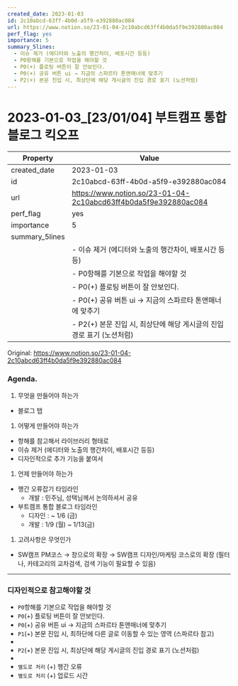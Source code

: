 ```yaml
---
created_date: 2023-01-03
id: 2c10abcd-63ff-4b0d-a5f9-e392880ac084
url: https://www.notion.so/23-01-04-2c10abcd63ff4b0da5f9e392880ac084
perf_flag: yes
importance: 5
summary_5lines:
  - 이슈 제거 (에디터와 노출의 행간차이, 배포시간 등등)
  - P0항해를 기본으로 작업을 해야할 것
  - P0(+) 플로팅 버튼이 잘 안보인다.
  - P0(+) 공유 버튼 ui → 지금의 스파르타 톤앤매너에 맞추기
  - P2(+) 본문 진입 시, 최상단에 해당 게시글의 진입 경로 표기 (노션처럼)
---
```


# 2023-01-03_[23/01/04] 부트캠프 통합 블로그 킥오프

| Property | Value |
| --- | --- |
| created_date | 2023-01-03 |
| id | 2c10abcd-63ff-4b0d-a5f9-e392880ac084 |
| url | https://www.notion.so/23-01-04-2c10abcd63ff4b0da5f9e392880ac084 |
| perf_flag | yes |
| importance | 5 |
| summary_5lines | |
|  | - 이슈 제거 (에디터와 노출의 행간차이, 배포시간 등등) |
|  | - P0항해를 기본으로 작업을 해야할 것 |
|  | - P0(+) 플로팅 버튼이 잘 안보인다. |
|  | - P0(+) 공유 버튼 ui → 지금의 스파르타 톤앤매너에 맞추기 |
|  | - P2(+) 본문 진입 시, 최상단에 해당 게시글의 진입 경로 표기 (노션처럼) |

Original: https://www.notion.so/23-01-04-2c10abcd63ff4b0da5f9e392880ac084

### Agenda.
1. 무엇을 만들어야 하는가
  - 블로그 탭
1. 어떻게 만들어야 하는가
  - 항해를 참고해서 라이브러리 형태로
  - 이슈 제거 (에디터와 노출의 행간차이, 배포시간 등등)
  - 디자인적으로 추가 기능을 붙여서
1. 언제 만들어야 하는가
  - 행간 오류잡기 타임라인
    - 개발 : 민주님, 성택님께서 논의하셔서 공유
  - 부트캠프 통합 블로그 타임라인
    - 디자인 : ~ 1/6 (금)
    - 개발 : 1/9 (월) ~ 1/13(금)
1. 고려사항은 무엇인가
  - SW캠프 PM코스
→ 창으로의 확장
→ SW캠프 디자인/마케팅 코스로의 확장 (필터나, 카테고리의 교차검색, 검색 기능이 필요할 수 있음)

---

### 디자인적으로 참고해야할 것
- `P0`항해를 기본으로 작업을 해야할 것
- `P0`(+) 플로팅 버튼이 잘 안보인다. 
- `P0`(+) 공유 버튼 ui → 지금의 스파르타 톤앤매너에 맞추기
- `P1`(+) 본문 진입 시, 최하단에 다른 글로 이동할 수 있는 영역 (스파르타 참고)
-
- `P2`(+) 본문 진입 시, 최상단에 해당 게시글의 진입 경로 표기 (노션처럼)
-
- `별도로 처리` (+) 행간 오류
- `별도로 처리` (+) 업로드 시간
